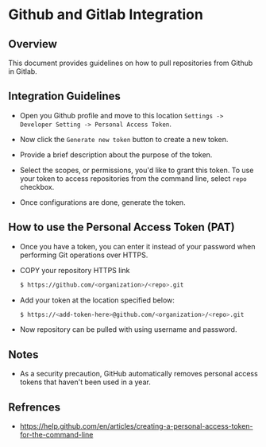 # Github and Gitlab Integration

## Overview
This document provides guidelines on how to pull repositories from Github in Gitlab.

## Integration Guidelines

* Open you Github profile and move to this location `Settings -> Developer Setting -> Personal Access Token`.

* Now click the `Generate new token` button to create a new token.

* Provide a brief description about the purpose of the token.

* Select the scopes, or permissions, you'd like to grant this token. To use your token to access repositories from the command line, select `repo` checkbox.

* Once configurations are done, generate the token.

## How to use the Personal Access Token (PAT)

* Once you have a token, you can enter it instead of your password when performing Git operations over HTTPS.

* COPY your repository HTTPS link

    ```bash
    $ https://github.com/<organization>/<repo>.git
    ```

* Add your token at the location specified below:
    ```bash
    $ https://<add-token-here>@github.com/<organization>/<repo>.git
    ```
* Now repository can be pulled with using username and password.

## Notes

* As a security precaution, GitHub automatically removes personal access tokens that haven't been used in a year.

## Refrences

* https://help.github.com/en/articles/creating-a-personal-access-token-for-the-command-line